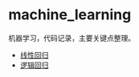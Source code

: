 # machine_learning
机器学习，代码记录，主要关键点整理。

* [线性回归](https://github.com/tonyztao/machine_learning/edit/master/linear_regression/linear_regression.md)  
* [逻辑回归](https://github.com/tonyztao/machine_learning/blob/master/logistic_regression/logistic_regression.md)  


